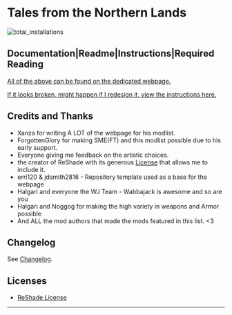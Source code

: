 # Tales from the Northern Lands

![total_installations](https://img.shields.io/endpoint?url=https://build.wabbajack.org/metrics/badge/TalesFromTheNorthernLands/total_installs_badge.json)

## Documentation|Readme|Instructions|Required Reading

[All of the above can be found on the dedicated webpage.](https://eziothedeadpoet.github.io/Tales-from-the-Northern-Lands/)

[If it looks broken, might happen if I redesign it, view the instructions here.](https://github.com/EzioTheDeadPoet/Tales-from-the-Northern-Lands#tales-from-the-northern-lands)

## Credits and Thanks

- Xanza for writing A LOT of the webpage for his modlist.
- ForgottenGlory for making SME(FT) and this modlist possible due to his early support.
- Everyone giving me feedback on the artistic choices.
- the creator of ReShade with its generous [License](ReShade/RESHADELICENSE.md#reshade-license) that allows me to include it.
- erri120 & jdsmith2816 - Repository template used as a base for the webpage
- Halgari and everyone the WJ Team - Wabbajack is awesome and so are you
- Halgari and Noggog for making the high variety in weapons and Armor possible
- And ALL the mod authors that made the mods featured in this list. <3

## Changelog

See [Changelog](https://eziothedeadpoet.github.io/Tales-from-the-Northern-Lands/CHANGELOG.html).

## Licenses

- [ReShade License](https://github.com/EzioTheDeadPoet/Tales-from-the-Northern-Lands/blob/v1.5.0/ReShade/RESHADELICENSE.md#reshade-license)

***
